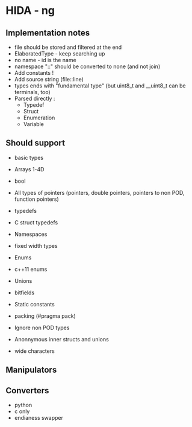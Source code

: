# HIDA - ng

## Implementation notes

* file should be stored and filtered at the end
* ElaboratedType - keep searching up
* no name - id is the name
* namespace "::" should be converted to none (and not join)
* Add constants !
* Add source string (file::line)
* types ends with "fundamental type" (but uint8_t and __uint8_t can be terminals, too)
* Parsed directly :
  * Typedef
  * Struct
  * Enumeration
  * Variable

## Should support

* basic types 
* Arrays 1-4D
* bool
* All types of pointers (pointers, double pointers, pointers to non POD, function pointers)
* typedefs
* C struct typedefs
* Namespaces
* fixed width types
* Enums
* c++11 enums
* Unions
* bitfields
* Static constants
* packing (#pragma pack)

* Ignore non POD types
* Anonnymous inner structs and unions
* wide characters

## Manipulators

## Converters 

  * python
  * c only
  * endianess swapper
